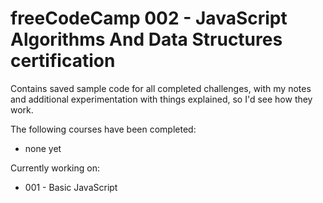 # freeCodeCamp 002 - JavaScript Algorithms And Data Structures certification

Contains saved sample code for all completed challenges, with my notes and
additional experimentation with things explained, so I'd see how they work.

The following courses have been completed:

* none yet


Currently working on:

* 001 - Basic JavaScript

